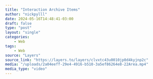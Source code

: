```yaml
---
title: "Interaction Archive Items"
author: "nickpylll"
date: 2024-05-16T14:48:41-03:00
draft: false
type: "post"
layout: "single"
categories:
    - Web
tags:
    - Web
source: "Layers"
source_link: "https://layers.to/layers/clvxtc43u0010jp0d4kyjnp2c"
media: "/uploads/2a04eeff-29e4-4916-b510-3a5ef86264e8-22Area.mp4"
media_type: "video"
---
```


